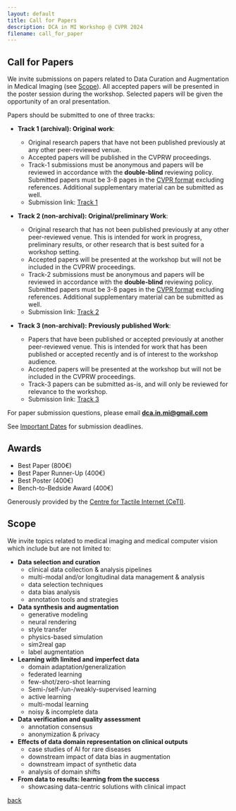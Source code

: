 ```yaml
---
layout: default
title: Call for Papers
description: DCA in MI Workshop @ CVPR 2024
filename: call_for_paper
---
```


## Call for Papers

We invite submissions on papers related to Data Curation and Augmentation in Medical Imaging (see [Scope](#scope)). All accepted papers will be presented in the poster session during the workshop. Selected papers will be given the opportunity of an oral presentation.

Papers should be submitted to one of three tracks:

- **Track 1 (archival): Original work**:
  - Original research papers that have not been published previously at any other peer-reviewed venue.
  - Accepted papers will be published in the CVPRW proceedings.
  - Track-1 submissions must be anonymous and papers will be reviewed in accordance with the **double-blind** reviewing policy. Submitted papers must be 3-8 pages in the [CVPR format](https://cvpr.thecvf.com/Conferences/2024/AuthorGuidelines) excluding references. Additional supplementary material can be submitted as well.
  - Submission link: [Track 1](https://openreview.net/group?id=thecvf.com/CVPR/2024/Workshop/DCAMI_archival)

- **Track 2 (non-archival): Original/preliminary Work**:
  - Original research that has not been published previously at any other peer-reviewed venue. This is intended for work in progress, preliminary results, or other research that is best suited for a workshop setting.
  - Accepted papers will be presented at the workshop but will not be included in the CVPRW proceedings.
  - Track-2 submissions must be anonymous and papers will be reviewed in accordance with the **double-blind** reviewing policy. Submitted papers must be 3-8 pages in the [CVPR format](https://cvpr.thecvf.com/Conferences/2024/AuthorGuidelines) excluding references. Additional supplementary material can be submitted as well.
  - Submission link: [Track 2](https://openreview.net/group?id=thecvf.com/CVPR/2024/Workshop/DCAMI)

- **Track 3 (non-archival): Previously published Work**:
  - Papers that have been published or accepted previously at another peer-reviewed venue. This is intended for work that has been published or accepted recently and is of interest to the workshop audience.
  - Accepted papers will be presented at the workshop but will not be included in the CVPRW proceedings.
  - Track-3 papers can be submitted as-is, and will only be reviewed for relevance to the workshop.
  - Submission link: [Track 3](https://forms.gle/SJNDEVy5tu3y4FAv9)

<!-- ## Track Policy

For **Track** 1 and **Track 2**, submissions must be anonymous and papers will be reviewed in accordance with the **double-blind** reviewing policy. Submitted papers must be 3-8 pages in the [CVPR format](https://cvpr.thecvf.com/Conferences/2024/AuthorGuidelines) excluding references. Additional supplementary material can be submitted as well. 

For **Track 3**, papers can be submitted as-is and will only be reviewed for relevance to the workshop. -->

For paper submission questions, please email **dca.in.mi@gmail.com** 
<!-- **dca-in-mi-workshop@googlegroups.com** -->

See [Important Dates](./important_dates) for submission deadlines.

## Awards

- Best Paper (800€)
- Best Paper Runner-Up (400€)
- Best Poster (400€)
- Bench-to-Bedside Award (400€)

Generously provided by the [Centre for Tactile Internet (CeTI)](https://ceti.one/).

## Scope

We invite topics related to medical imaging and medical computer vision which include but are not limited to:
- **Data selection and curation**
  - clinical data collection & analysis pipelines
  - multi-modal and/or longitudinal data management & analysis
  - data selection techniques
  - data bias analysis
  - annotation tools and strategies
- **Data synthesis and augmentation**
  - generative modeling
  - neural rendering
  - style transfer
  - physics-based simulation
  - sim2real gap
  - label augmentation
- **Learning with limited and imperfect data**
  - domain adaptation/generalization
  - federated learning
  - few-shot/zero-shot learning
  - Semi-/self-/un-/weakly-supervised learning
  - active learning
  - multi-modal learning
  - noisy & incomplete data
- **Data verification and quality assessment**
  - annotation consensus
  - anonymization & privacy
- **Effects of data domain representation on clinical outputs**
  - case studies of AI for rare diseases
  - downstream impact of data bias in augmentation
  - downstream impact of synthetic data
  - analysis of domain shifts
- **From data to results: learning from the success**
  - showcasing data-centric solutions with clinical impact

[back](./)
